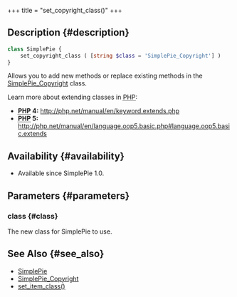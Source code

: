 +++
title = "set_copyright_class()"
+++

## Description {#description}

```php
class SimplePie {
    set_copyright_class ( [string $class = 'SimplePie_Copyright'] )
}
```

Allows you to add new methods or replace existing methods in the [SimplePie_Copyright](@/wiki/reference/simplepie_copyright/_index.md) class.

Learn more about extending classes in <abbr title="Hypertext Preprocessor">PHP</abbr>:

- **<abbr title="Hypertext Preprocessor">PHP</abbr> 4:** <http://php.net/manual/en/keyword.extends.php>
- **<abbr title="Hypertext Preprocessor">PHP</abbr> 5:** <http://php.net/manual/en/language.oop5.basic.php#language.oop5.basic.extends>

## Availability {#availability}

- Available since SimplePie 1.0.

## Parameters {#parameters}

### class {#class}

The new class for SimplePie to use.

## See Also {#see_also}

- [SimplePie](@/wiki/reference/simplepie/_index.md)
- [SimplePie_Copyright](@/wiki/reference/simplepie_copyright/_index.md)
- [set_item_class()](@/wiki/reference/simplepie/set_item_class.md)
